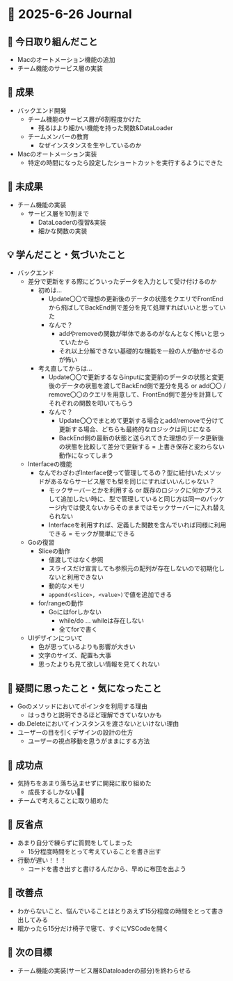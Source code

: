 # 📓 2025-6-26 Journal

## 🔨 今日取り組んだこと
- Macのオートメーション機能の追加
- チーム機能のサービス層の実装

## 🎉 成果
- バックエンド開発
  - チーム機能のサービス層が6割程度かけた
    - 残るはより細かい機能を持った関数&DataLoader
  - チームメンバーの教育
    - なぜインスタンスを生やしているのか
- Macのオートメーション実装
  - 特定の時間になったら設定したショートカットを実行するようにできた

## 🚧 未成果
- チーム機能の実装
  - サービス層を10割まで
    - DataLoaderの復習&実装
    - 細かな関数の実装

## 💡 学んだこと・気づいたこと
- バックエンド
  - 差分で更新をする際にどういったデータを入力として受け付けるのか
    - 初めは...
      - Update〇〇で理想の更新後のデータの状態をクエリでFrontEndから飛ばしてBackEnd側で差分を見て処理すればいいと思っていた
      - なんで？
        - addやremoveの関数が単体であるのがなんとなく怖いと思っていたから
        - それ以上分解できない基礎的な機能を一般の人が動かせるのが怖い
    - 考え直してからは...
      - Update〇〇で更新するならinputに変更前のデータの状態と変更後のデータの状態を渡してBackEnd側で差分を見る or add〇〇 / remove〇〇のクエリを用意して、FrontEnd側で差分を計算してそれぞれの関数を叩いてもらう
      - なんで？
        - Update〇〇でまとめて更新する場合とadd/removeで分けて更新する場合、どちらも最終的なロジックは同じになる
        - BackEnd側の最新の状態と送られてきた理想のデータ更新後の状態を比較して差分で更新する = 上書き保存と変わらない動作になってしまう
  - Interfaceの機能
    - なんでわざわざInterface使って管理してるの？型に紐付いたメソッドがあるならサービス層でも型を同じにすればいいんじゃない？
      - モックサーバーとかを利用する or 既存のロジックに何かプラスして追加したい時に、型で管理していると同じ方は同一のパッケージ内では使えないからそのままではモックサーバーに入れ替えられない
      - Interfaceを利用すれば、定義した関数を含んでいれば同様に利用できる = モックが簡単にできる
  - Goの復習
    - Sliceの動作
      - 値渡しではなく参照
      - スライスだけ宣言しても参照元の配列が存在しないので初期化しないと利用できない
      - 動的なメモリ
      - ```append(<slice>, <value>)```で値を追加できる
    - for/rangeの動作
      - Goにはforしかない
        - while/do ... whileは存在しない
        - 全てforで書く
  - UIデザインについて
    - 色が思っているよりも影響が大きい
    - 文字のサイズ、配置も大事
    - 思ったよりも見て欲しい情報を見てくれない

## 💭 疑問に思ったこと・気になったこと
- Goのメソッドにおいてポインタを利用する理由
  - はっきりと説明できるほど理解できていないかも
- db.Deleteにおいてインスタンスを渡さないといけない理由
- ユーザーの目を引くデザインの設計の仕方
  - ユーザーの視点移動を思うがままにする方法

## 🏅 成功点
- 気持ちをあまり落ち込ませずに開発に取り組めた
  - 成長するしかない💪🏻
- チームで考えることに取り組めた

## 🤔 反省点
- あまり自分で練らずに質問をしてしまった
  - 15分程度時間をとって考えていることを書き出す
- 行動が遅い！！！
  - コードを書き出すと書けるんだから、早めに布団を出よう

## 🔧 改善点
- わからないこと、悩んでいることはとりあえず15分程度の時間をとって書き出してみる
- 眠かったら15分だけ椅子で寝て、すぐにVSCodeを開く

## 🚀 次の目標
- チーム機能の実装(サービス層&Dataloaderの部分)を終わらせる
